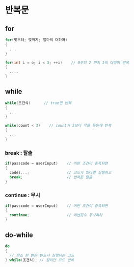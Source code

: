 # 반복문

## for
```c#
for(몇부터; 몇까지; 얼마씩 더하며)
{
  ...
}

for(int i = o; i < 3; ++i)    // 0부터 2 까지 1씩 더하며 반복
{
  ....
}
```

## while
```c#
while(조건식)      // true면 반복
{
  ...
}

while(count < 3)    // count가 3보다 작을 동안에 반복
{
  ...
}
```

### break : 탈출
```c#
if(passcode = userInput)    // 어떤 조건이 충족되면
{
  codes...;                 // 코드가 있다면 실행하고
  break;                    // 반복문 탈출
}
```

### continue : 무시
```c#
if(passcode = userInput)    // 어떤 조건이 충족되면
{
  continue;                 // 이번횟수 무시하라
}
```

## do-while
```c#
do
{
  // 최소 한 번은 반드시 실행되는 코드
} while(조건식); // 참이면 코드 반복
```

